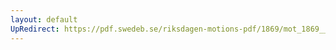 ```yaml
---
layout: default
UpRedirect: https://pdf.swedeb.se/riksdagen-motions-pdf/1869/mot_1869__fk__00041/mot_1869__fk__00041_002.pdf
---
```

